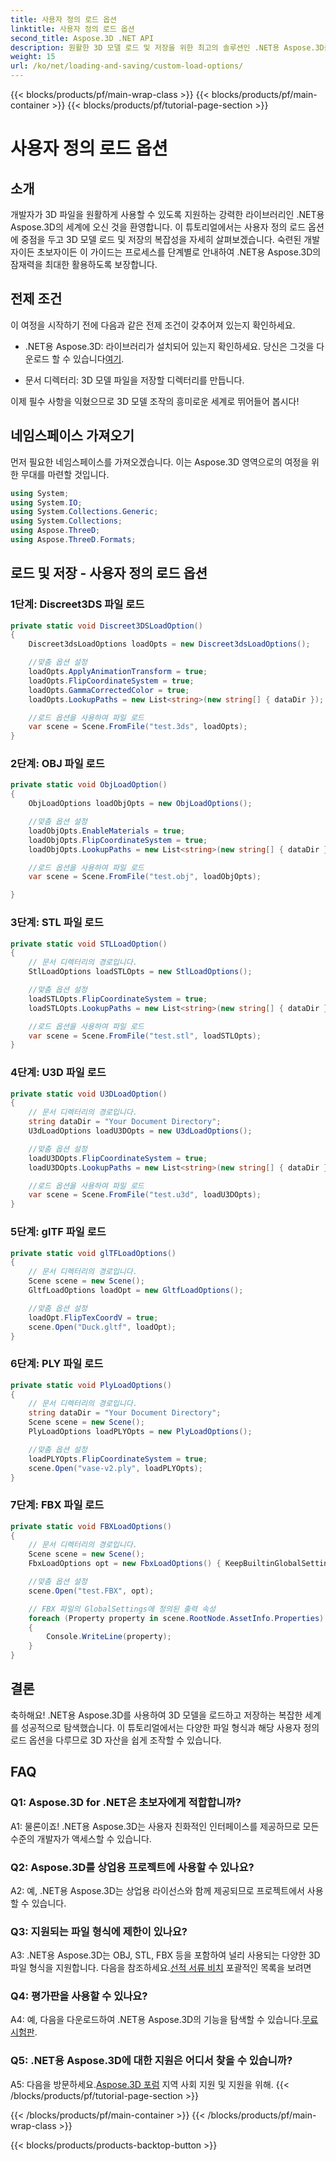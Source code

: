 ```yaml
---
title: 사용자 정의 로드 옵션
linktitle: 사용자 정의 로드 옵션
second_title: Aspose.3D .NET API
description: 원활한 3D 모델 로드 및 저장을 위한 최고의 솔루션인 .NET용 Aspose.3D를 살펴보세요.
weight: 15
url: /ko/net/loading-and-saving/custom-load-options/
---
```


{{< blocks/products/pf/main-wrap-class >}}
{{< blocks/products/pf/main-container >}}
{{< blocks/products/pf/tutorial-page-section >}}

# 사용자 정의 로드 옵션

## 소개

개발자가 3D 파일을 원활하게 사용할 수 있도록 지원하는 강력한 라이브러리인 .NET용 Aspose.3D의 세계에 오신 것을 환영합니다. 이 튜토리얼에서는 사용자 정의 로드 옵션에 중점을 두고 3D 모델 로드 및 저장의 복잡성을 자세히 살펴보겠습니다. 숙련된 개발자이든 초보자이든 이 가이드는 프로세스를 단계별로 안내하여 .NET용 Aspose.3D의 잠재력을 최대한 활용하도록 보장합니다.

## 전제 조건

이 여정을 시작하기 전에 다음과 같은 전제 조건이 갖추어져 있는지 확인하세요.

-  .NET용 Aspose.3D: 라이브러리가 설치되어 있는지 확인하세요. 당신은 그것을 다운로드 할 수 있습니다[여기](https://releases.aspose.com/3d/net/).

- 문서 디렉터리: 3D 모델 파일을 저장할 디렉터리를 만듭니다.

이제 필수 사항을 익혔으므로 3D 모델 조작의 흥미로운 세계로 뛰어들어 봅시다!

## 네임스페이스 가져오기

먼저 필요한 네임스페이스를 가져오겠습니다. 이는 Aspose.3D 영역으로의 여정을 위한 무대를 마련할 것입니다.

```csharp
using System;
using System.IO;
using System.Collections.Generic;
using System.Collections;
using Aspose.ThreeD;
using Aspose.ThreeD.Formats;
```

## 로드 및 저장 - 사용자 정의 로드 옵션

### 1단계: Discreet3DS 파일 로드

```csharp
private static void Discreet3DSLoadOption()
{
    Discreet3dsLoadOptions loadOpts = new Discreet3dsLoadOptions();

    //맞춤 옵션 설정
    loadOpts.ApplyAnimationTransform = true;
    loadOpts.FlipCoordinateSystem = true;
    loadOpts.GammaCorrectedColor = true;
    loadOpts.LookupPaths = new List<string>(new string[] { dataDir });

    //로드 옵션을 사용하여 파일 로드
    var scene = Scene.FromFile("test.3ds", loadOpts);
}
```

### 2단계: OBJ 파일 로드

```csharp
private static void ObjLoadOption()
{
    ObjLoadOptions loadObjOpts = new ObjLoadOptions();

    //맞춤 옵션 설정
    loadObjOpts.EnableMaterials = true;
    loadObjOpts.FlipCoordinateSystem = true;
    loadObjOpts.LookupPaths = new List<string>(new string[] { dataDir });

    //로드 옵션을 사용하여 파일 로드
    var scene = Scene.FromFile("test.obj", loadObjOpts);

}
```

### 3단계: STL 파일 로드

```csharp
private static void STLLoadOption()
{
    // 문서 디렉터리의 경로입니다.
    StlLoadOptions loadSTLOpts = new StlLoadOptions();

    //맞춤 옵션 설정
    loadSTLOpts.FlipCoordinateSystem = true;
    loadSTLOpts.LookupPaths = new List<string>(new string[] { dataDir });

    //로드 옵션을 사용하여 파일 로드
    var scene = Scene.FromFile("test.stl", loadSTLOpts);
}
```

### 4단계: U3D 파일 로드

```csharp
private static void U3DLoadOption()
{
    // 문서 디렉터리의 경로입니다.
    string dataDir = "Your Document Directory";
    U3dLoadOptions loadU3DOpts = new U3dLoadOptions();

    //맞춤 옵션 설정
    loadU3DOpts.FlipCoordinateSystem = true;
    loadU3DOpts.LookupPaths = new List<string>(new string[] { dataDir });

    //로드 옵션을 사용하여 파일 로드
    var scene = Scene.FromFile("test.u3d", loadU3DOpts);
}
```

### 5단계: glTF 파일 로드

```csharp
private static void glTFLoadOptions()
{
    // 문서 디렉터리의 경로입니다.
    Scene scene = new Scene();
    GltfLoadOptions loadOpt = new GltfLoadOptions();

    //맞춤 옵션 설정
    loadOpt.FlipTexCoordV = true;
    scene.Open("Duck.gltf", loadOpt);
}
```

### 6단계: PLY 파일 로드

```csharp
private static void PlyLoadOptions()
{
    // 문서 디렉터리의 경로입니다.
    string dataDir = "Your Document Directory";
    Scene scene = new Scene();
    PlyLoadOptions loadPLYOpts = new PlyLoadOptions();

    //맞춤 옵션 설정
    loadPLYOpts.FlipCoordinateSystem = true;
    scene.Open("vase-v2.ply", loadPLYOpts);
}
```

### 7단계: FBX 파일 로드

```csharp
private static void FBXLoadOptions()
{
    // 문서 디렉터리의 경로입니다.
    Scene scene = new Scene();
    FbxLoadOptions opt = new FbxLoadOptions() { KeepBuiltinGlobalSettings = true };

    //맞춤 옵션 설정
    scene.Open("test.FBX", opt);

    // FBX 파일의 GlobalSettings에 정의된 출력 속성
    foreach (Property property in scene.RootNode.AssetInfo.Properties)
    {
        Console.WriteLine(property);
    }
}
```

## 결론

축하해요! .NET용 Aspose.3D를 사용하여 3D 모델을 로드하고 저장하는 복잡한 세계를 성공적으로 탐색했습니다. 이 튜토리얼에서는 다양한 파일 형식과 해당 사용자 정의 로드 옵션을 다루므로 3D 자산을 쉽게 조작할 수 있습니다.

## FAQ

### Q1: Aspose.3D for .NET은 초보자에게 적합합니까?

A1: 물론이죠! .NET용 Aspose.3D는 사용자 친화적인 인터페이스를 제공하므로 모든 수준의 개발자가 액세스할 수 있습니다.

### Q2: Aspose.3D를 상업용 프로젝트에 사용할 수 있나요?

A2: 예, .NET용 Aspose.3D는 상업용 라이선스와 함께 제공되므로 프로젝트에서 사용할 수 있습니다.

### Q3: 지원되는 파일 형식에 제한이 있나요?

 A3: .NET용 Aspose.3D는 OBJ, STL, FBX 등을 포함하여 널리 사용되는 다양한 3D 파일 형식을 지원합니다. 다음을 참조하세요.[선적 서류 비치](https://reference.aspose.com/3d/net/) 포괄적인 목록을 보려면

### Q4: 평가판을 사용할 수 있나요?

A4: 예, 다음을 다운로드하여 .NET용 Aspose.3D의 기능을 탐색할 수 있습니다.[무료 시험판](https://releases.aspose.com/).

### Q5: .NET용 Aspose.3D에 대한 지원은 어디서 찾을 수 있습니까?

 A5: 다음을 방문하세요.[Aspose.3D 포럼](https://forum.aspose.com/c/3d/18) 지역 사회 지원 및 지원을 위해.
{{< /blocks/products/pf/tutorial-page-section >}}

{{< /blocks/products/pf/main-container >}}
{{< /blocks/products/pf/main-wrap-class >}}

{{< blocks/products/products-backtop-button >}}
